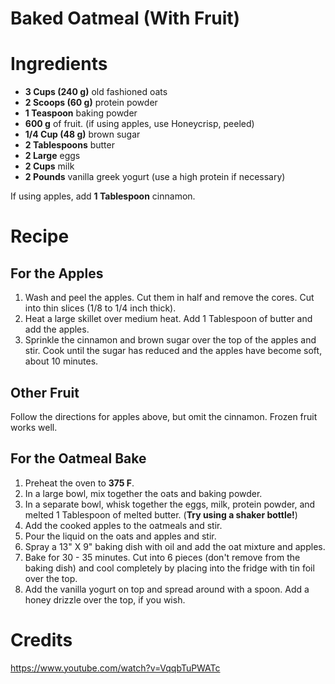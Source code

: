 # Baked Oatmeal (With Fruit)

# Ingredients

* **3 Cups (240 g)** old fashioned oats
* **2 Scoops (60 g)** protein powder
* **1 Teaspoon** baking powder
* **600 g** of fruit. (if using apples, use Honeycrisp, peeled)
* **1/4 Cup (48 g)** brown sugar
* **2 Tablespoons** butter
* **2 Large** eggs
* **2 Cups** milk
* **2 Pounds** vanilla greek yogurt (use a high protein if necessary)

If using apples, add **1 Tablespoon** cinnamon.

# Recipe

## For the Apples

1. Wash and peel the apples. Cut them in half and remove the cores. Cut into thin slices (1/8 to 1/4 inch thick).
1. Heat a large skillet over medium heat. Add 1 Tablespoon of butter and add the apples.
1. Sprinkle the cinnamon and brown sugar over the top of the apples and stir. Cook until the sugar has reduced and the apples have become soft, about 10 minutes.

## Other Fruit

Follow the directions for apples above, but omit the cinnamon. Frozen fruit works well.

## For the Oatmeal Bake

1. Preheat the oven to **375 F**.
1. In a large bowl, mix together the oats and baking powder.
1. In a separate bowl, whisk together the eggs, milk, protein powder, and melted 1 Tablespoon of melted butter. (**Try using a shaker bottle!**)
1. Add the cooked apples to the oatmeals and stir.
1. Pour the liquid on the oats and apples and stir.
1. Spray a 13" X 9" baking dish with oil and add the oat mixture and apples.
1. Bake for 30 - 35 minutes. Cut into 6 pieces (don't remove from the baking dish) and cool completely by placing into the fridge with tin foil over the top.
1. Add the vanilla yogurt on top and spread around with a spoon. Add a honey drizzle over the top, if you wish.

# Credits

https://www.youtube.com/watch?v=VqqbTuPWATc
